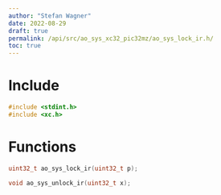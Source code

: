 ```yaml
---
author: "Stefan Wagner"
date: 2022-08-29
draft: true
permalink: /api/src/ao_sys_xc32_pic32mz/ao_sys_lock_ir.h/
toc: true
---
```


# Include

```c
#include <stdint.h>
#include <xc.h>
```

# Functions

```c
uint32_t ao_sys_lock_ir(uint32_t p);
```

```c
void ao_sys_unlock_ir(uint32_t x);
```
